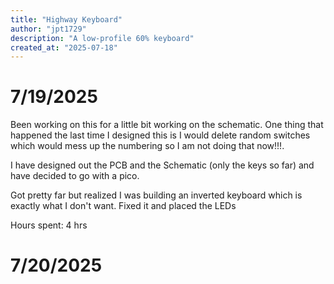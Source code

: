 ```yaml
---
title: "Highway Keyboard"
author: "jpt1729"
description: "A low-profile 60% keyboard"
created_at: "2025-07-18"
---
```


# 7/19/2025

Been working on this for a little bit working on the schematic. One thing that happened the last time I designed this is I would delete random switches which would mess up the numbering so I am not doing that now!!!. 

I have designed out the PCB and the Schematic (only the keys so far) and have decided to go with a pico. 

Got pretty far but realized I was building an inverted keyboard which is exactly what I don't want. Fixed it and placed the LEDs

Hours spent: 4 hrs

# 7/20/2025
